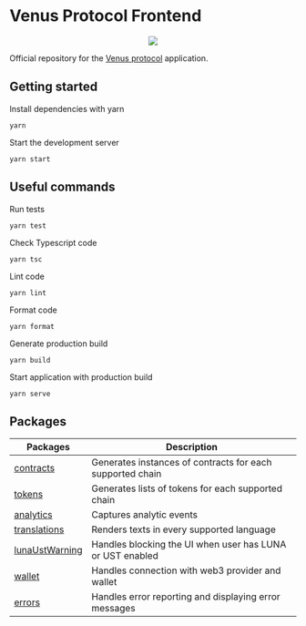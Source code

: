 # Venus Protocol Frontend

<p align="center">
  <img src="https://venus.io/share.png">
</p>

Official repository for the [Venus protocol](https://venus.io) application.

## Getting started 

Install dependencies with yarn

```ssh
yarn
```

Start the development server

```ssh
yarn start
```

## Useful commands

Run tests

```ssh
yarn test
```

Check Typescript code

```ssh
yarn tsc
```

Lint code

```ssh
yarn lint
```

Format code

```
yarn format
```

Generate production build

```ssh
yarn build
```

Start application with production build

```ssh
yarn serve
```

## Packages

| Packages                                             | Description                                               |
| ---------------------------------------------------- | --------------------------------------------------------- |
| [contracts](/src/packages/contracts/README.md)       | Generates instances of contracts for each supported chain |
| [tokens](/src/packages/tokens/README.md)             | Generates lists of tokens for each supported chain        |
| [analytics](/src/packages/analytics)                 | Captures analytic events                                  |
| [translations](/src/packages/translations/README.md) | Renders texts in every supported language                 |
| [lunaUstWarning](/src/packages/lunaUstWarning)       | Handles blocking the UI when user has LUNA or UST enabled |
| [wallet](/src/packages/wallet)                       | Handles connection with web3 provider and wallet          |
| [errors](/src/packages/errors)                       | Handles error reporting and displaying error messages     |
